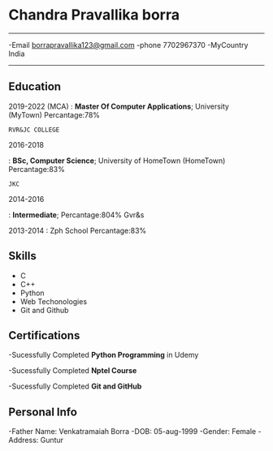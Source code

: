 Chandra Pravallika borra
============

-------------------     ----------------------------
-Email                    borrapravallika123@gmail.com
-phone                    7702967370
-MyCountry                India
-------------------     ----------------------------

Education
---------

2019-2022 (MCA)
: **Master Of Computer Applications**;  University (MyTown)
Percantage:78%

    RVR&JC COLLEGE

2016-2018


:   **BSc, Computer Science**; University of
    HomeTown (HomeTown)
    Percantage:83%

    JKC
 2014-2016
 
 
 
 :   **Intermediate**;
 Percantage:804%
 Gvr&s
 
 
 
2013-2014
: Zph School
Percantage:83%

Skills
-----------------------------
- C
- C++
- Python
- Web Techonologies
- Git and Github

Certifications
-----------------------------
-Sucessfully Completed **Python Programming** in Udemy

-Sucessfully Completed **Nptel Course**

-Sucessfully Completed **Git and GitHub**




Personal Info
-------------------
-Father Name: Venkatramaiah Borra
-DOB: 05-aug-1999
-Gender: Female
-Address: Guntur
